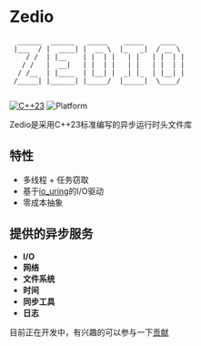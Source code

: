# Zedio

```
  ______  ______   _____    _____    ____  
 |___  / |  ____| |  __ \  |_   _|  / __ \ 
    / /  | |__    | |  | |   | |   | |  | |
   / /   |  __|   | |  | |   | |   | |  | |
  / /__  | |____  | |__| |  _| |_  | |__| |
 /_____| |______| |_____/  |_____|  \____/ 
                                                                       
```

[![C++23](https://img.shields.io/static/v1?label=standard&message=C%2B%2B23&color=blue&logo=c%2B%2B&&logoColor=white&style=flat)](https://en.cppreference.com/w/cpp/compiler_support)
![Platform](https://img.shields.io/static/v1?label=platform&message=linux&color=dimgray&style=flat)


Zedio是采用C++23标准编写的异步运行时头文件库

## 特性
+ 多线程 + 任务窃取
+ 基于[io_uring](https://github.com/axboe/liburing)的I/O驱动
+ 零成本抽象

## 提供的异步服务
+ **I/O**
+ **网络** 
+ **文件系统** 
+ **时间** 
+ **同步工具** 
+ **日志** 

目前正在开发中，有兴趣的可以参与一下[贡献](contributing)
